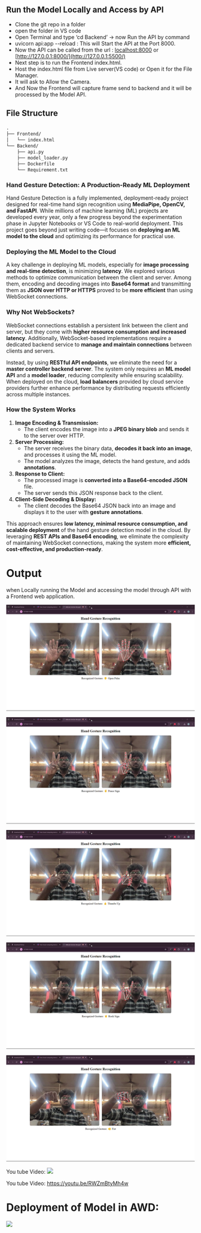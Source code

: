 ## Run the Model Locally and Access by API

- Clone the git repo in a folder
- open the folder in VS code
- Open Terminal and type  ‘cd Backend’ → now Run the API by command
- uvicorn api:app --reload : This will Start the API at the Port 8000.
- Now the API can be called from the url : [localhost:8000](http://localhost:8000) or [http://127.0.0.1:8000/](http://127.0.0.1:5500/)
- Next step is to run the Frontend index.html.
- Host the index.html file from Live server(VS code) or Open it for the File Manager.
- It will ask to Allow the Camera.
- And Now the Frontend will capture frame send to backend and it will be processed by the Model API.
## File Structure

```docker
.
├── Frontend/
│   └── index.html
└── Backend/
    ├── api.py
    ├── model_loader.py
    ├── Dockerfile
    └── Requirement.txt
```
### **Hand Gesture Detection: A Production-Ready ML Deployment**

Hand Gesture Detection is a fully implemented, deployment-ready project designed for real-time hand sign recognition using **MediaPipe, OpenCV, and FastAPI**. While millions of machine learning (ML) projects are developed every year, only a few progress beyond the experimentation phase in Jupyter Notebooks or VS Code to real-world deployment. This project goes beyond just writing code—it focuses on **deploying an ML model to the cloud** and optimizing its performance for practical use.

### **Deploying the ML Model to the Cloud**

A key challenge in deploying ML models, especially for **image processing and real-time detection**, is minimizing **latency**. We explored various methods to optimize communication between the client and server. Among them, encoding and decoding images into **Base64 format** and transmitting them as **JSON over HTTP or HTTPS** proved to be **more efficient** than using WebSocket connections.

### **Why Not WebSockets?**

WebSocket connections establish a persistent link between the client and server, but they come with **higher resource consumption and increased latency**. Additionally, WebSocket-based implementations require a dedicated backend service to **manage and maintain connections** between clients and servers.

Instead, by using **RESTful API endpoints**, we eliminate the need for a **master controller backend server**. The system only requires an **ML model API** and a **model loader**, reducing complexity while ensuring scalability. When deployed on the cloud, **load balancers** provided by cloud service providers further enhance performance by distributing requests efficiently across multiple instances.

### **How the System Works**

1. **Image Encoding & Transmission:**
    - The client encodes the image into a **JPEG binary blob** and sends it to the server over HTTP.
2. **Server Processing:**
    - The server receives the binary data, **decodes it back into an image**, and processes it using the ML model.
    - The model analyzes the image, detects the hand gesture, and adds **annotations**.
3. **Response to Client:**
    - The processed image is **converted into a Base64-encoded JSON** file.
    - The server sends this JSON response back to the client.
4. **Client-Side Decoding & Display:**
    - The client decodes the Base64 JSON back into an image and displays it to the user with **gesture annotations**.

This approach ensures **low latency, minimal resource consumption, and scalable deployment** of the hand gesture detection model in the cloud. By leveraging **REST APIs and Base64 encoding**, we eliminate the complexity of maintaining WebSocket connections, making the system more **efficient, cost-effective, and production-ready**.

# Output

when Locally running the Model and accessing the model through API with a Frontend web application. 

![Alt text](OutputImages/vlcsnap-2025-02-03-16h09m55s825.png)

![Alt text](OutputImages/vlcsnap-2025-02-03-16h10m11s356.png)

![Alt text](OutputImages/vlcsnap-2025-02-03-16h10m20s648.png)

![Alt text](OutputImages/vlcsnap-2025-02-03-16h10m29s027.png)

![Alt text](OutputImages/vlcsnap-2025-02-03-16h10m38s639.png)

You tube Video:  ![](https://www.youtube.com/watch?v=RWZmBtyMh4w)

You tube Video:  https://youtu.be/RWZmBtyMh4w

# Deployment of Model in AWD:
![](https://medium.com/@gokulnathan66/hand-gesture-detection-a-production-ready-ml-deployment-1d4f55db3053)
